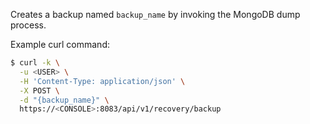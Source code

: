 Creates a backup named `backup_name` by invoking the MongoDB dump process.

Example curl command:

```bash
$ curl -k \
  -u <USER> \
  -H 'Content-Type: application/json' \
  -X POST \
  -d "{backup_name}" \
  https://<CONSOLE>:8083/api/v1/recovery/backup
```
